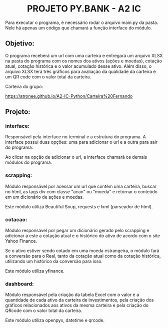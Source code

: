 <h1 align="center">PROJETO PY.BANK - A2 IC</h1>
Para executar o programa, é necessário rodar o arquivo main.py da pasta. Nele há apenas um código que chamará a função interface do módulo.

## Objetivo:
O programa receberá um url com uma carteira e entregará um arquivo XLSX na pasta do programa com os nomes dos ativos (ações e moedas), cotação atual, cotação histórica e o valor acumulado desse ativo. Além disso, o arquivo XLSX terá três gráficos para avaliação da qualidade da carteira e um QR code com o valor total da carteira. 

Carteira do grupo:

https://atronee.github.io/A2-IC-Python/Carteira%20Fernando


## Projeto:

### interface:

Responsável pela interface no terminal e a estrutura do programa. A interface possui duas opções: uma para adicionar o url e a outra para sair do programa. 

Ao clicar na opção de adicionar o url, a interface chamará os demais módulos do programa.

### scrapping:

Módulo responsável por acessar um url que contém uma carteira, buscar no html, as tags div com classe "acao" ou "moeda" e retornar o conteúdo em um dicionário de ações e moedas.

Este módulo utiliza Beautiful Soup, requests e lxml (parseador de html).

### cotacao:

Módulo responsável por pegar um dicionário gerado pelo scrapping e adicionar a este a cotação atual e o histórico do ativo de acordo com o site Yahoo Finance. 

Se o ativo estiver sendo cotado em uma moeda estrangeira, o módulo fará a conversão para o Real, tanto da cotação atual como da cotação histórica, utilizando um histórico da conversão para isso.

Este módulo utiliza yfinance.

### dashboard:

Módulo responsável pela criação da tabela Excel com o valor e a quantidade de cada ativo da carteira de investimentos, pela criação dos gráficos relacionados aos ativos da mesma carteira e pela criação do QRcode com o valor total da carteira. 

Este módulo utiliza openpyx, datetime e qrcode.
